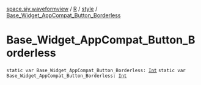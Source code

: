 [space.siy.waveformview](../../index.md) / [R](../index.md) / [style](index.md) / [Base_Widget_AppCompat_Button_Borderless](./-base_-widget_-app-compat_-button_-borderless.md)

# Base_Widget_AppCompat_Button_Borderless

`static var Base_Widget_AppCompat_Button_Borderless: `[`Int`](https://kotlinlang.org/api/latest/jvm/stdlib/kotlin/-int/index.html)
`static var Base_Widget_AppCompat_Button_Borderless: `[`Int`](https://kotlinlang.org/api/latest/jvm/stdlib/kotlin/-int/index.html)